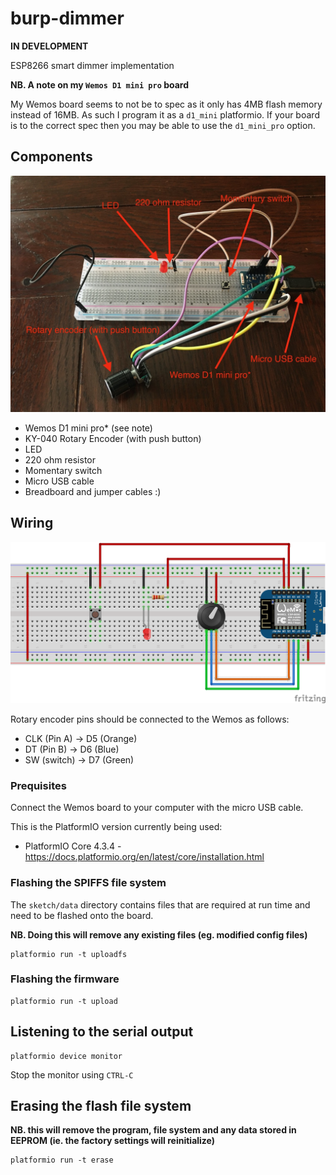 # burp-dimmer

**IN DEVELOPMENT**

ESP8266 smart dimmer implementation

**NB. A note on my `Wemos D1 mini pro` board**

My Wemos board seems to not be to spec as it only has 4MB flash memory instead of 16MB. As such I program it as a `d1_mini` platformio. If your board is to the correct spec then you may be able to use the `d1_mini_pro` option.

## Components

![breadboard](breadboard.jpeg)

- Wemos D1 mini pro* (see note)
- KY-040 Rotary Encoder (with push button)
- LED
- 220 ohm resistor
- Momentary switch
- Micro USB cable
- Breadboard and jumper cables :)

## Wiring

![breadboard wiring](breadboard_bb.png)

Rotary encoder pins should be connected to the Wemos as follows:

- CLK (Pin A) -> D5 (Orange)
- DT (Pin B) -> D6 (Blue)
- SW (switch) -> D7 (Green)

### Prequisites

Connect the Wemos board to your computer with the micro USB cable.

This is the PlatformIO version currently being used:

- PlatformIO Core 4.3.4 - https://docs.platformio.org/en/latest/core/installation.html

### Flashing the SPIFFS file system

The `sketch/data` directory contains files that are required at run time and need to be flashed onto the board.

**NB. Doing this will remove any existing files (eg. modified config files)**

```
platformio run -t uploadfs
```

### Flashing the firmware

```
platformio run -t upload
```

## Listening to the serial output

```
platformio device monitor
```

Stop the monitor using `CTRL-C`

## Erasing the flash file system

**NB. this will remove the program, file system and any data stored in EEPROM (ie. the factory settings will reinitialize)**

```
platformio run -t erase
```
